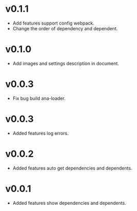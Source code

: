 # v0.1.1

- Add features support config webpack.
- Change the order of dependency and dependent.

# v0.1.0

- Add images and settings description in document.

# v0.0.3

- Fix bug build ana-loader.

# v0.0.3

- Added features log errors.

# v0.0.2

- Added features auto get dependencies and dependents.

# v0.0.1

- Added features show dependencies and dependents.
